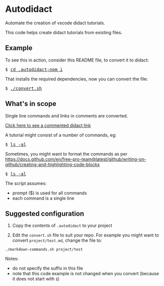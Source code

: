# Autodidact

Automate the creation of vscode didact tutorials.

This code helps create didact tutorials from existing files.


## Example

To see this in action, consider this README file, to convert it to didact:

<pre>$ <a href=didact://?commandId=vscode.didact.sendNamedTerminalAString&text=bash$$cd%20.autodidact%3Bnpm%20i>cd .autodidact;npm i</a></pre>
That installs the required dependencies, now you can convert the file:

<pre>$ <a href=didact://?commandId=vscode.didact.sendNamedTerminalAString&text=bash$$.%2Fconvert.sh>./convert.sh</a></pre>

## What's in scope

Single line commands and links in comments are converted.

[Click here to see a commented didact link](didact://?commandId=workbench.action.showCommands)

A tutorial might consist of a number of commands, eg:

<pre>$ <a href=didact://?commandId=vscode.didact.sendNamedTerminalAString&text=bash$$ls%20-al>ls -al</a></pre>

Sometimes, you might want to format the commands as per https://docs.github.com/en/free-pro-team@latest/github/writing-on-github/creating-and-highlighting-code-blocks

<pre>$ <a href=didact://?commandId=vscode.didact.sendNamedTerminalAString&text=bash$$ls%20-al>ls -al</a></pre>

The script assumes:

* prompt ($) is used for all commands
* each command is a single line

## Suggested configuration

1. Copy the contents of `.autodidact` to your project

2. Edit the `convert.sh` file to suit your repo. 
For example you might want to convert `project/test.md`, change the file to:

```
./markdown-commands.sh project/test
```

Notes:

* do not specify the suffix in this file
* note that this code example is not changed when you convert (because it does not start with `$`)

